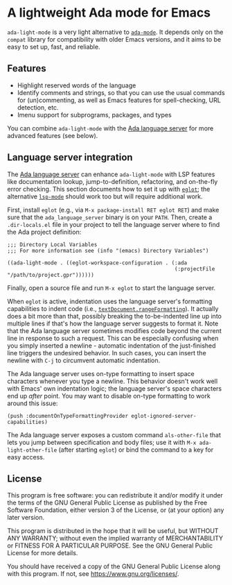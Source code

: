 # A lightweight Ada mode for Emacs

`ada-light-mode` is a very light alternative to
[`ada-mode`](https://www.nongnu.org/ada-mode/). It depends only on the `compat`
library for compatibility with older Emacs versions, and it aims to be easy to
set up, fast, and reliable.

## Features

- Highlight reserved words of the language
- Identify comments and strings, so that you can use the usual commands for
  (un)commenting, as well as Emacs features for spell-checking, URL detection,
  etc.
- Imenu support for subprograms, packages, and types

You can combine `ada-light-mode` with the [Ada language
server](https://github.com/AdaCore/ada_language_server) for more advanced
features (see below).

## Language server integration

The [Ada language server](https://github.com/AdaCore/ada_language_server) can
enhance `ada-light-mode` with LSP features like documentation lookup,
jump-to-definition, refactoring, and on-the-fly error checking. This section
documents how to set it up with [`eglot`](https://github.com/joaotavora/eglot);
the alternative [`lsp-mode`](https://emacs-lsp.github.io/lsp-mode/) should work
too but will require additional work.

First, install `eglot` (e.g., via `M-x package-install RET eglot RET`) and make
sure that the `ada_language_server` binary is on your `PATH`. Then, create a
`.dir-locals.el` file in your project to tell the language server where to find
the Ada project definition:

``` emacs-lisp
;;; Directory Local Variables
;;; For more information see (info "(emacs) Directory Variables")

((ada-light-mode . ((eglot-workspace-configuration . (:ada
                                                      (:projectFile "/path/to/project.gpr"))))))
```

Finally, open a source file and run `M-x eglot` to start the language server.

When `eglot` is active, indentation uses the language server's formatting
capabilities to indent code (i.e.,
[`textDocument.rangeFormatting`](https://microsoft.github.io/language-server-protocol/specifications/lsp/3.17/specification/#textDocument_rangeFormatting)).
It actually does a bit more than that, possibly breaking the to-be-indented
line up into multiple lines if that's how the language server suggests to
format it. Note that the Ada language server sometimes modifies code beyond the
current line in response to such a request. This can be especially confusing
when you simply inserted a newline - automatic indentation of the just-finished
line triggers the undesired behavior. In such cases, you can insert the newline
with `C-j` to circumvent automatic indentation.

The Ada language server uses on-type formatting to insert space characters
whenever you type a newline. This behavior doesn't work well with Emacs' own
indentation logic; the language server's space characters end up _after_ point.
You may want to disable on-type formatting to work around this issue:

``` emacs-lisp
(push :documentOnTypeFormattingProvider eglot-ignored-server-capabilities)
```

The Ada language server exposes a custom command `als-other-file` that lets you
jump between specification and body files; use it with `M-x
ada-light-other-file` (after starting `eglot`) or bind the command to a key for
easy access.

## License

This program is free software: you can redistribute it and/or modify it under
the terms of the GNU General Public License as published by the Free Software
Foundation, either version 3 of the License, or (at your option) any later
version.

This program is distributed in the hope that it will be useful, but WITHOUT ANY
WARRANTY; without even the implied warranty of MERCHANTABILITY or FITNESS FOR A
PARTICULAR PURPOSE. See the GNU General Public License for more details.

You should have received a copy of the GNU General Public License along with
this program. If not, see <https://www.gnu.org/licenses/>.
